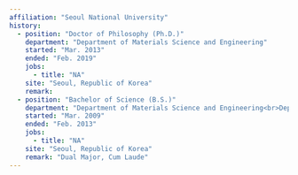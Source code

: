 ```yaml
---
affiliation: "Seoul National University"
history:
  - position: "Doctor of Philosophy (Ph.D.)"
    department: "Department of Materials Science and Engineering"
    started: "Mar. 2013"
    ended: "Feb. 2019"
    jobs:
      - title: "NA"
    site: "Seoul, Republic of Korea"
    remark:
  - position: "Bachelor of Science (B.S.)"
    department: "Department of Materials Science and Engineering<br>Department of Mathematical Sciences"
    started: "Mar. 2009"
    ended: "Feb. 2013"
    jobs:
      - title: "NA"
    site: "Seoul, Republic of Korea"
    remark: "Dual Major, Cum Laude"
---
```

